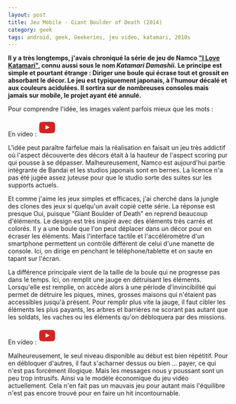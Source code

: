 ```yaml
---
layout: post
title: Jeu Mobile - Giant Boulder of Death (2014)
category: geek
tags: android, geek, Geekeries, jeu video, katamari, 2010s
---
```

**Il y a très longtemps, j'avais chroniqué la série de jeu de Namco <a href="https://en.wikipedia.org/wiki/I_Love_Katamari">"I Love Katamari"</a>, connu aussi sous le nom <i>Katamari Damashii.</i> Le principe est simple et pourtant étrange : Diriger une boule qui écrase tout et grossit en absorbant le décor. Le jeu est typiquement japonais, à l'humour décalé et aux couleurs acidulées. Il sortira sur de nombreuses consoles mais jamais sur mobile, le projet ayant été annulé.**

Pour comprendre l'idée, les images valent parfois mieux que les mots :

En video : [![video](/images/youtube.png)](https://www.youtube.com/watch?v=2_kjFUU8vgo)

L'idée peut paraître farfelue mais la réalisation en faisait un jeu très addictif où l'aspect découverte des décors était à la hauteur de l'aspect scoring pur qui pousse à se dépasser. Malheureusement, Namco est aujourd'hui partie intégrante de Bandai et les studios japonais sont en bernes. La licence n'a pas été jugée assez juteuse pour que le studio sorte des suites sur les supports actuels.

Et comme j'aime les jeux simples et efficaces, j'ai cherché dans la jungle des clones des jeux si quelqu'un avait copié cette série. La réponse est presque Oui, puisque "Giant Boulder of Death" en reprend beaucoup d'éléments. Le design est très inspiré avec des éléments très carrés et colorés. Il y a une boule que l'on peut déplacer dans un décor pour en écraser les éléments. Mais l'interface tactile et l'accéléromètre d'un smartphone permettent un contrôle différent de celui d'une manette de console. Ici, on dirige en penchant le téléphone/tablette et on saute en tapant sur l'écran.

La différence principale vient de la taille de la boule qui ne progresse pas dans le temps. Ici, on remplit une jauge en détruisant les éléments. Lorsqu'elle est remplie, on accède alors à une période d'invincibilité qui permet de détruire les piques, mines, grosses maisons qui n'étaient pas accessibles jusqu'à présent. Pour remplir plus vite la jauge, il faut cibler les éléments les plus payants, les arbres et barrières ne scorant pas autant que les soldats, les vaches ou les éléments qu'on débloquera par des missions.

En video : [![video](/images/youtube.png)](https://www.youtube.com/watch?v=nlvPljYarqA)

Malheureusement, le seul niveau disponible au début est bien répétitif. Pour en débloquer d'autres, il faut s'acharner dessus ou bien ... payer, ce qui n'est pas forcément illogique. Mais les messages nous y poussant sont un peu trop intrusifs. Ainsi va le modèle économique du jeu vidéo actuellement. Cela n'en fait pas un mauvais jeu pour autant mais l'équilibre n'est pas encore trouvé pour en faire un hit incontournable.
